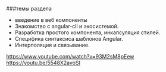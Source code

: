 ###темы раздела 
* введение в веб компоненты
* Знакомство с angular-cli и экосистемой.
* Разработка простого компонента, инкапсуляция стилей.
* Специфика синтаксиса шаблонов Angular.
* Интерполяция и связывание.

https://www.youtube.com/watch?v=93M2sM8pEew
https://youtu.be/5548X2avoSI